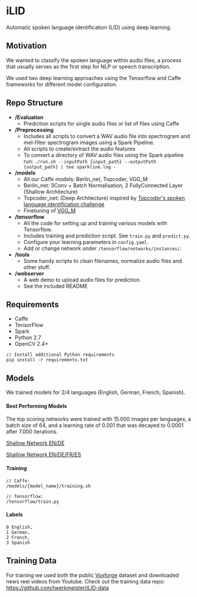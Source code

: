 # iLID
Automatic spoken language identification (LID) using deep learning.

## Motivation
We wanted to classify the spoken language within audio files, a process that usually serves as the first step for NLP or speech transcription.

We used two deep learning approaches using the Tensorflow and Caffe frameworks for different model configuration.

## Repo Structure

- **/Evaluation**
  - Prediction scripts for single audio files or list of files using Caffe
- **/Preprocessing**
  - Includes all scripts to convert a WAV audio file into spectrogram and mel-filter spectrogram images using a Spark Pipeline.
  - All scripts to create/extract the audio features
  - To convert a directory of WAV audio files using the Spark pipeline run: `./run.sh --inputPath {input_path} --outputPath {output_path} | tee sparkline.log -`
- **/models**
  - All our Caffe models: Berlin_net, Topcoder, VGG_M
  - Berlin_net: 3Conv + Batch Normalisation, 2 FullyConnected Layer (Shallow Architecture)
  - Topcoder_net: (Deep Architecture) inspired by [Topcoder's spoken language identification challenge](https://yerevann.github.io/2015/10/11/spoken-language-identification-with-deep-convolutional-networks/)
  - Finetuning of [VGG_M](http://www.robots.ox.ac.uk/~vgg/research/deep_eval/)
- **/tensorflow**
  - All the code for setting up and training various models with Tensorflow.
  - Includes training and prediction script. See `train.py` and `predict.py`.
  - Configure your learning parameters in `config.yaml`.
  - Add or change network under `/tensorflow/networks/instances/`.
- **/tools**
  - Some handy scripts to clean filenames, normalize audio files and other stuff.
- **/webserver**
  - A web demo to upload audio files for prediction.
  - See the included README
  

## Requirements
- Caffe 
- TensorFlow
- Spark
- Python 2.7
- OpenCV 2.4+

```
// Install additional Python requirements
pip install -r requirements.txt
```

## Models

We trained models for 2/4 languages (English, German, French, Spanish). 

#### Best Performing Models
The top scoring networks were trained with 15.000 images per languages, a batch size of 64, and a learning rate of 0.001 that was decayed to 0.0001 after 7.000 iterations.

[Shallow Network EN/DE](https://github.com/twerkmeister/iLID/blob/master/models/Berlin_net/net_mel_2lang_bn.prototxt)

[Shallow Network EN/DE/FR/ES](https://github.com/twerkmeister/iLID/blob/master/models/Berlin_net/net_mel_4lang_bn.prototxt)


#### Training

```
// Caffe:
/models/{model_name}/training.sh
```


```
// Tensorflow:
/tensorflow/train.py
```

#### Labels
```
0 English, 
1 German, 
2 French, 
3 Spanish
```


## Training Data
For training we used both the public [Voxforge](http://www.voxforge.org/) dataset and downloaded news reel videos from Youtube. Check out the training data repo: https://github.com/twerkmeister/iLID-data


